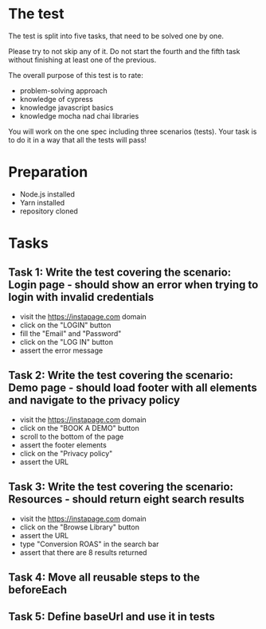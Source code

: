 # The test

The test is split into five tasks, that need to be solved one by one.

Please try to not skip any of it. Do not start the fourth and the fifth task without finishing at least one of the previous.

The overall purpose of this test is to rate:

- problem-solving approach
- knowledge of cypress
- knowledge javascript basics
- knowledge mocha nad chai libraries

You will work on the one spec including three scenarios (tests).
Your task is to do it in a way that all the tests will pass!

# Preparation

- Node.js installed
- Yarn installed
- repository cloned

# Tasks

## Task 1: Write the test covering the scenario: Login page - should show an error when trying to login with invalid credentials

- visit the https://instapage.com domain
- click on the "LOGIN" button
- fill the "Email" and "Password"
- click on the "LOG IN" button
- assert the error message

## Task 2: Write the test covering the scenario: Demo page - should load footer with all elements and navigate to the privacy policy

- visit the https://instapage.com domain
- click on the "BOOK A DEMO" button
- scroll to the bottom of the page
- assert the footer elements
- click on the "Privacy policy"
- assert the URL

## Task 3: Write the test covering the scenario: Resources - should return eight search results

- visit the https://instapage.com domain
- click on the "Browse Library" button
- assert the URL
- type "Conversion ROAS" in the search bar
- assert that there are 8 results returned

## Task 4: Move all reusable steps to the beforeEach

## Task 5: Define baseUrl and use it in tests
